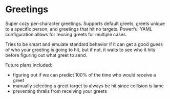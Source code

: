 # Greetings

Super cozy per-character greetings. Supports default greets, greets unique to a
specific person, and greetings that hit no targets. Powerful YAML configuration
allows for reusing greets for multiple cases.

Tries to be smart and emulate standard behavior if it can get a good guess of
who your greeting is going to hit, but if not, it waits to see who it hits
before figuring out what greet to send.

Future plans included:
- figuring out if we can predict 100% of the time who would receive a greet
- manually selecting a greet target to always be hit since collision is lame
- preventing thralls from receiving your greets
